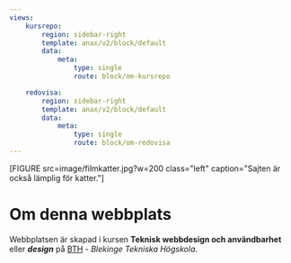 ```yaml
---
views:
    kursrepo:
        region: sidebar-right
        template: anax/v2/block/default
        data:
            meta:
                type: single
                route: block/om-kursrepo

    redovisa:
        region: sidebar-right
        template: anax/v2/block/default
        data:
            meta:
                type: single
                route: block/om-redovisa
---
```


[FIGURE src=image/filmkatter.jpg?w=200 class="left" caption="Sajten är också lämplig för katter."]

# Om denna webbplats

Webbplatsen är skapad i kursen **Teknisk webbdesign och användbarhet** eller ***design*** på [BTH](https://bth.se) -
*Blekinge Tekniska Högskola*.
